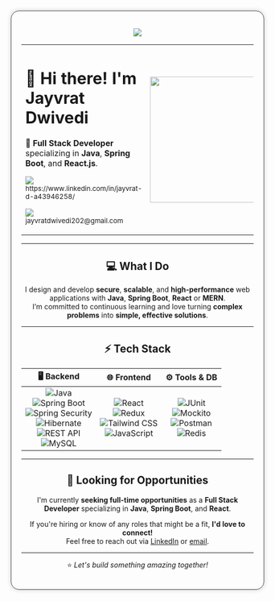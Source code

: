 <div align="center" style="max-width: 900px; margin: auto; padding: 20px; border-radius: 16px; border: 1px solid #444; box-shadow: 0 0 10px rgba(0,0,0,0.2);">

<p align="center">
  <img src="https://readme-typing-svg.herokuapp.com?font=Fira+Code&size=28&pause=1000&color=61DAFB&center=true&vCenter=true&width=1000&lines=git+commit+-m+%22Jayvrat+Dwivedi%22;Full+Stack:+Java+/+Spring+Boot+/+React;Always+Pushing+to+Main+💻;Open+to+collaborate+on+cool+projects+🌟" />
</p>

<table>
<tr>
<td width="60%">

<h1>👋 Hi there! I'm <strong>Jayvrat Dwivedi</strong></h1>

🚀 <strong>Full Stack Developer</strong> specializing in <strong>Java</strong>, <strong>Spring Boot</strong>, and <strong>React.js</strong>.

<p>
  <a href="https://www.linkedin.com/in/jayvrat-d-a43946258/">
    <img src="https://img.shields.io/badge/LinkedIn-0077B5?style=for-the-badge&logo=linkedin&logoColor=white"/>
  </a>
  <br>
  <sub>https://www.linkedin.com/in/jayvrat-d-a43946258/</sub>
</p>

<p>
  <a href="mailto:jayvratdwivedi202@gmail.com">
    <img src="https://img.shields.io/badge/Gmail-D14836?style=for-the-badge&logo=gmail&logoColor=white"/>
  </a>
  <br>
  <sub>jayvratdwivedi202@gmail.com</sub>
</p>


</td>
<td>
  <img src="https://media.giphy.com/media/qgQUggAC3Pfv687qPC/giphy.gif" width="250"/>
</td>
</tr>
</table>

---

## 💻 What I Do

I design and develop **secure**, **scalable**, and **high-performance** web applications with **Java**, **Spring Boot**, **React** or **MERN**.  
I’m committed to continuous learning and love turning **complex problems** into **simple, effective solutions**.

---

## ⚡ Tech Stack

| 🖥️ **Backend** | 🌐 **Frontend** | ⚙️ **Tools & DB** |
| :-------------: | :-------------: | :---------------: |
| ![Java](https://img.shields.io/badge/Java-007396?style=for-the-badge&logo=java&logoColor=white) <br> ![Spring Boot](https://img.shields.io/badge/Spring_Boot-6DB33F?style=for-the-badge&logo=spring-boot&logoColor=white) <br> ![Spring Security](https://img.shields.io/badge/Spring_Security-6DB33F?style=for-the-badge&logo=spring&logoColor=white) <br> ![Hibernate](https://img.shields.io/badge/Hibernate-59666C?style=for-the-badge&logo=hibernate&logoColor=white) <br> ![REST API](https://img.shields.io/badge/REST-000000?style=for-the-badge&logo=rest&logoColor=white) <br> ![MySQL](https://img.shields.io/badge/MySQL-4479A1?style=for-the-badge&logo=mysql&logoColor=white) | ![React](https://img.shields.io/badge/React-61DAFB?style=for-the-badge&logo=react&logoColor=black) <br> ![Redux](https://img.shields.io/badge/Redux-764ABC?style=for-the-badge&logo=redux&logoColor=white) <br> ![Tailwind CSS](https://img.shields.io/badge/Tailwind_CSS-38B2AC?style=for-the-badge&logo=tailwind-css&logoColor=white) <br> ![JavaScript](https://img.shields.io/badge/JavaScript-F7DF1E?style=for-the-badge&logo=javascript&logoColor=black) | ![JUnit](https://img.shields.io/badge/JUnit-25A162?style=for-the-badge&logo=java&logoColor=white) <br> ![Mockito](https://img.shields.io/badge/Mockito-2A7B40?style=for-the-badge&logo=java&logoColor=white) <br> ![Postman](https://img.shields.io/badge/Postman-FF6C37?style=for-the-badge&logo=postman&logoColor=white) <br> ![Redis](https://img.shields.io/badge/Redis-DC382D?style=for-the-badge&logo=redis&logoColor=white) |

---

## 🎯 Looking for Opportunities

I'm currently **seeking full-time opportunities** as a **Full Stack Developer** specializing in **Java**, **Spring Boot**, and **React**.  

If you're hiring or know of any roles that might be a fit, **I'd love to connect!**  
Feel free to reach out via [LinkedIn](https://www.linkedin.com/in/jayvrat-d-a43946258/) or [email](mailto:jayvratdwivedi202@gmail.com).

---

⭐ _Let's build something amazing together!_

</div>
